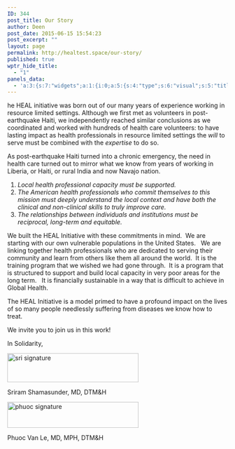 ```yaml
---
ID: 344
post_title: Our Story
author: Deen
post_date: 2015-06-15 15:54:23
post_excerpt: ""
layout: page
permalink: http://healtest.space/our-story/
published: true
wptr_hide_title:
  - "1"
panels_data:
  - 'a:3:{s:7:"widgets";a:1:{i:0;a:5:{s:4:"type";s:6:"visual";s:5:"title";s:0:"";s:4:"text";s:2518:"<p>he HEAL initiative was born out of our many years of experience working in resource limited settings. Although we first met as volunteers in post-earthquake Haiti, we independently reached similar conclusions as we coordinated and worked with hundreds of health care volunteers: to have lasting impact as health professionals in resource limited settings the <i>will </i>to serve must be combined with the <i>expertise</i> to do so.</p><p>As post-earthquake Haiti turned into a chronic emergency, the need in health care turned out to mirror what we know from years of working in Liberia, or Haiti, or rural India and now Navajo nation.</p><ol><li><address>Local health professional capacity must be supported.</address></li><li><address>The American health professionals who commit themselves to this mission must deeply understand the local context and have both the clinical and non-clinical skills to truly improve care.</address></li><li><address>The relationships between individuals and institutions must be reciprocal, long-term and equitable.</address></li></ol><p>We built the HEAL Initiative with these commitments in mind.  We are starting with our own vulnerable populations in the United States.   We are linking together health professionals who are dedicated to serving their community and learn from others like them all around the world.  It is the training program that we wished we had gone through.  It is a program that is structured to support and build local capacity in very poor areas for the long term.   It is financially sustainable in a way that is difficult to achieve in Global Health.</p><p>The HEAL Initiative is a model primed to have a profound impact on the lives of so many people needlessly suffering from diseases we know how to treat.</p><p>We invite you to join us in this work!</p><p>In Solidarity,</p><p><a href="https://healinitiativedotorg.files.wordpress.com/2014/07/sri-signature.png"><img class=" size-medium wp-image-1128 alignnone" src="https://healinitiativedotorg.files.wordpress.com/2014/07/sri-signature.png?w=600&amp;h=132" alt="sri signature" width="300" height="66" /></a></p><p>Sriram Shamasunder, MD, DTM&amp;H</p><p><a href="https://healinitiativedotorg.files.wordpress.com/2014/07/phuoc-signature.png"><img class=" size-medium wp-image-1129 alignnone" src="https://healinitiativedotorg.files.wordpress.com/2014/07/phuoc-signature.png?w=600&amp;h=118" alt="phuoc signature" width="300" height="59" /></a></p><p>Phuoc Van Le, MD, MPH, DTM&amp;H</p>";s:6:"filter";s:1:"1";s:11:"panels_info";a:6:{s:5:"class";s:30:"WP_Widget_Black_Studio_TinyMCE";s:3:"raw";b:0;s:4:"grid";i:0;s:4:"cell";i:0;s:2:"id";i:0;s:5:"style";a:1:{s:18:"background_display";s:5:"cover";}}}}s:5:"grids";a:1:{i:0;a:2:{s:5:"cells";i:1;s:5:"style";a:3:{s:11:"row_stretch";s:4:"full";s:27:"background_image_attachment";i:349;s:18:"background_display";s:5:"cover";}}}s:10:"grid_cells";a:1:{i:0;a:2:{s:4:"grid";i:0;s:6:"weight";i:1;}}}'
---
```

he HEAL initiative was born out of our many years of experience working in resource limited settings. Although we first met as volunteers in post-earthquake Haiti, we independently reached similar conclusions as we coordinated and worked with hundreds of health care volunteers: to have lasting impact as health professionals in resource limited settings the <i>will </i>to serve must be combined with the <i>expertise</i> to do so.

As post-earthquake Haiti turned into a chronic emergency, the need in health care turned out to mirror what we know from years of working in Liberia, or Haiti, or rural India and now Navajo nation.
<ol>
	<li><address>Local health professional capacity must be supported.</address></li>
	<li><address>The American health professionals who commit themselves to this mission must deeply understand the local context and have both the clinical and non-clinical skills to truly improve care.</address></li>
	<li><address>The relationships between individuals and institutions must be reciprocal, long-term and equitable.</address></li>
</ol>
We built the HEAL Initiative with these commitments in mind.  We are starting with our own vulnerable populations in the United States.   We are linking together health professionals who are dedicated to serving their community and learn from others like them all around the world.  It is the training program that we wished we had gone through.  It is a program that is structured to support and build local capacity in very poor areas for the long term.   It is financially sustainable in a way that is difficult to achieve in Global Health.

The HEAL Initiative is a model primed to have a profound impact on the lives of so many people needlessly suffering from diseases we know how to treat.

We invite you to join us in this work!

In Solidarity,

<a href="https://healinitiativedotorg.files.wordpress.com/2014/07/sri-signature.png"><img class=" size-medium wp-image-1128 alignnone" src="https://healinitiativedotorg.files.wordpress.com/2014/07/sri-signature.png?w=600&amp;h=132" alt="sri signature" width="300" height="66" /></a>

Sriram Shamasunder, MD, DTM&amp;H

<a href="https://healinitiativedotorg.files.wordpress.com/2014/07/phuoc-signature.png"><img class=" size-medium wp-image-1129 alignnone" src="https://healinitiativedotorg.files.wordpress.com/2014/07/phuoc-signature.png?w=600&amp;h=118" alt="phuoc signature" width="300" height="59" /></a>

Phuoc Van Le, MD, MPH, DTM&amp;H
